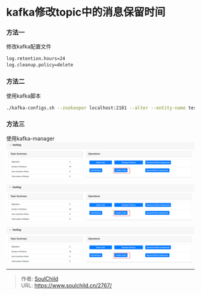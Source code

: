 # kafka修改topic中的消息保留时间

<!--more-->
### 方法一
修改kafka配置文件
```bash
log.retention.hours=24
log.cleanup.policy=delete
```

### 方法二
使用kafka脚本
```bash
./kafka-configs.sh --zookeeper localhost:2181 --alter --entity-name testlog --entity-type topics --add-config retention.ms=86400000
```


### 方法三
使用kafka-manager
![51303-tqyz0z8jibb.png](images/388355782.png)


![38008-tno15juopb.png](images/388355782.png)

![28708-hz6lb4dfj7n.png](images/388355782.png)


---

> 作者: [SoulChild](https://www.soulchild.cn)  
> URL: https://www.soulchild.cn/2767/  

